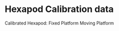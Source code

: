 # Hexapod Calibration data

Calibrated Hexapod:
        Fixed Platform
        Moving Platform

    
